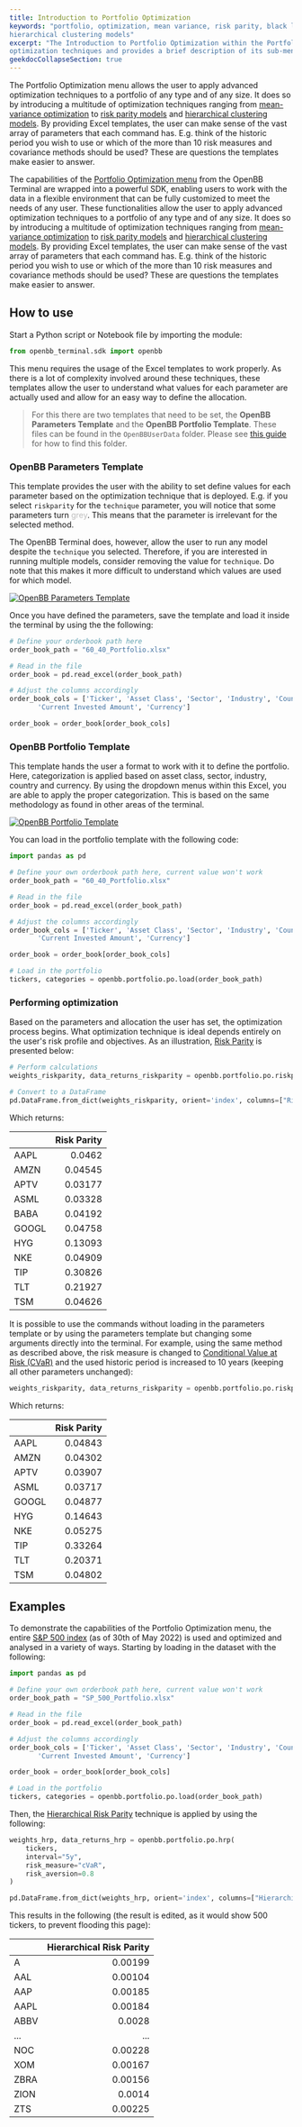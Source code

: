 ```yaml
---
title: Introduction to Portfolio Optimization
keywords: "portfolio, optimization, mean variance, risk parity, black litterman, mean risk,
hierarchical clustering models"
excerpt: "The Introduction to Portfolio Optimization within the Portfolio menu explains how to use various portfolio
optimization techniques and provides a brief description of its sub-menus"
geekdocCollapseSection: true
---
```

The Portfolio Optimization menu allows the user to apply advanced optimization techniques to a portfolio of any type
and of any size. It does so by introducing a multitude of optimization techniques ranging from <a href="https://www.investopedia.com/terms/m/meanvariance-analysis.asp" target="_blank">mean-variance optimization</a>
to <a href="https://www.investopedia.com/terms/r/risk-parity.asp" target="_blank">risk parity models</a> and
<a href="https://www.investopedia.com/terms/c/cluster_analysis.asp" target="_blank">hierarchical clustering models</a>.
By providing Excel templates, the user can make sense of the vast array of parameters that each command has. E.g. think
of the historic period you wish to use or which of the more than 10 risk measures and covariance methods should be used?
These are questions the templates make easier to answer.

The capabilities of the <a href="https://openbb-finance.github.io/OpenBBTerminal/terminal/portfolio/po" target="_blank">Portfolio Optimization menu</a> from the OpenBB Terminal are wrapped into a powerful SDK, enabling users to work with the data in a flexible environment that can be fully customized to meet the needs of any user. These functionalities allow the user to apply advanced optimization techniques to a portfolio of any type and of any size. It does so by introducing a multitude of optimization techniques ranging from <a href="https://www.investopedia.com/terms/m/meanvariance-analysis.asp" target="_blank">mean-variance optimization</a> to <a href="https://www.investopedia.com/terms/r/risk-parity.asp" target="_blank">risk parity models</a> and <a href="https://www.investopedia.com terms/c/cluster_analysis.asp" target="_blank">hierarchical clustering models</a>.
By providing Excel templates, the user can make sense of the vast array of parameters that each command has. E.g. think of the historic period you wish to use or which of the more than 10 risk measures and covariance methods should be used? These are questions the templates make easier to answer.

## How to use
Start a Python script or Notebook file by importing the module:

```python
from openbb_terminal.sdk import openbb
```

This menu requires the usage of the Excel templates to work properly. As there is a lot of complexity involved around
these techniques, these templates allow the user to understand what values for each parameter are actually used and
allow for an easy way to define the allocation.

> For this there are two templates that need to be set, the **OpenBB Parameters Template** and the **OpenBB Portfolio Template**. These files can be found in the
`OpenBBUserData` folder. Please see <a href="https://openbb-finance.github.io/OpenBBTerminal/#importing-and-exporting-data-in-the-openbb-terminal" target="_blank">this guide</a> for how to find this folder.

### OpenBB Parameters Template
This template provides the user with the ability to set define values for each parameter based on the optimization
technique that is deployed. E.g. if you select `riskparity` for the `technique` parameter, you will notice that some
parameters turn <span style="color: #BEBEBE">grey</span>. This means that the parameter is irrelevant for the selected
method.

The OpenBB Terminal does, however, allow the user to run any model despite the `technique` you selected. Therefore, if
you are interested in running multiple models, consider removing the value for `technique`. Do note that this makes it
more difficult to understand which values are used for which model.

<a target="_blank" href="https://user-images.githubusercontent.com/46355364/171144692-dd812efd-1e95-4a71-a93f-7ae8a480fe5d.png"><img alt="OpenBB Parameters Template" src="https://user-images.githubusercontent.com/46355364/171144692-dd812efd-1e95-4a71-a93f-7ae8a480fe5d.png"></a>

Once you have defined the parameters, save the template and load it inside the terminal by using the the following:

```python
# Define your orderbook path here
order_book_path = "60_40_Portfolio.xlsx"

# Read in the file
order_book = pd.read_excel(order_book_path)

# Adjust the columns accordingly
order_book_cols = ['Ticker', 'Asset Class', 'Sector', 'Industry', 'Country',
       'Current Invested Amount', 'Currency']

order_book = order_book[order_book_cols]
```

### OpenBB Portfolio Template
This template hands the user a format to work with it to define the portfolio. Here, categorization is applied
based on asset class, sector, industry, country and currency. By using the dropdown menus within this Excel, you
are able to apply the proper categorization. This is based on the same methodology as found in other areas of the
terminal.

<a target="_blank" href="https://user-images.githubusercontent.com/46355364/171145061-cd618153-801c-4771-ba57-7ee0ab8c57e8.png"><img alt="OpenBB Portfolio Template" src="https://user-images.githubusercontent.com/46355364/171145061-cd618153-801c-4771-ba57-7ee0ab8c57e8.png"></a>

You can load in the portfolio template with the following code:

```python
import pandas as pd

# Define your own orderbook path here, current value won't work
order_book_path = "60_40_Portfolio.xlsx"

# Read in the file
order_book = pd.read_excel(order_book_path)

# Adjust the columns accordingly
order_book_cols = ['Ticker', 'Asset Class', 'Sector', 'Industry', 'Country',
       'Current Invested Amount', 'Currency']

order_book = order_book[order_book_cols]

# Load in the portfolio
tickers, categories = openbb.portfolio.po.load(order_book_path)
```

### Performing optimization
Based on the parameters and allocation the user has set, the optimization process begins. What optimization
technique is ideal depends entirely on the user's risk profile and objectives. As an illustration,
<a href="https://www.investopedia.com/terms/r/risk-parity.asp" target="_blank">Risk Parity</a>
is presented below:

```python
# Perform calculations
weights_riskparity, data_returns_riskparity = openbb.portfolio.po.riskparity(tickers)

# Convert to a DataFrame
pd.DataFrame.from_dict(weights_riskparity, orient='index', columns=["Risk Parity"])
```

Which returns:

|       |   Risk Parity |
|:------|--------------:|
| AAPL  |       0.0462  |
| AMZN  |       0.04545 |
| APTV  |       0.03177 |
| ASML  |       0.03328 |
| BABA  |       0.04192 |
| GOOGL |       0.04758 |
| HYG   |       0.13093 |
| NKE   |       0.04909 |
| TIP   |       0.30826 |
| TLT   |       0.21927 |
| TSM   |       0.04626 |

It is possible to use the commands without loading in the parameters template or by using the parameters template but
changing some arguments directly into the terminal. For example, using the same method as described above, the risk
measure is changed to <a href="https://www.investopedia.com/terms/c/conditional_value_at_risk.asp" target="_blank">Conditional Value at Risk (CVaR)</a>
and the used historic period is increased to 10 years (keeping all other parameters unchanged):

```python
weights_riskparity, data_returns_riskparity = openbb.portfolio.po.riskparity(tickers, interval="10y", risk_measure="CVaR")
```

Which returns:

|       |   Risk Parity |
|:------|--------------:|
| AAPL  |       0.04843 |
| AMZN  |       0.04302 |
| APTV  |       0.03907 |
| ASML  |       0.03717 |
| GOOGL |       0.04877 |
| HYG   |       0.14643 |
| NKE   |       0.05275 |
| TIP   |       0.33264 |
| TLT   |       0.20371 |
| TSM   |       0.04802 |



## Examples
To demonstrate the capabilities of the Portfolio Optimization menu, the entire <a href="https://www.investopedia.com/terms/s/sp500.asp" target="_blank">S&P 500 index</a> (as of 30th of May 2022)
is used and optimized and analysed in a variety of ways. Starting by loading in the dataset with the following:

```python
import pandas as pd

# Define your own orderbook path here, current value won't work
order_book_path = "SP_500_Portfolio.xlsx"

# Read in the file
order_book = pd.read_excel(order_book_path)

# Adjust the columns accordingly
order_book_cols = ['Ticker', 'Asset Class', 'Sector', 'Industry', 'Country',
       'Current Invested Amount', 'Currency']

order_book = order_book[order_book_cols]

# Load in the portfolio
tickers, categories = openbb.portfolio.po.load(order_book_path)
```

Then, the <a href="https://jpm.pm-research.com/content/42/4/59.short" target="_blank">Hierarchical Risk Parity</a> technique is applied by using the following:

```python
weights_hrp, data_returns_hrp = openbb.portfolio.po.hrp(
    tickers,
    interval="5y",
    risk_measure="cVaR",
    risk_aversion=0.8
)

pd.DataFrame.from_dict(weights_hrp, orient='index', columns=["Hierarchical Risk Parity"])
```

This results in the following (the result is edited, as it would show 500 tickers, to prevent flooding this page):

|       |   Hierarchical Risk Parity |
|:------|---------------------------:|
| A     |                    0.00199 |
| AAL   |                    0.00104 |
| AAP   |                    0.00185 |
| AAPL  |                    0.00184 |
| ABBV  |                    0.0028  |
| ...   | ... |
| NOC   |                    0.00228 |
| XOM   |                    0.00167 |
| ZBRA  |                    0.00156 |
| ZION  |                    0.0014  |
| ZTS   |                    0.00225 |